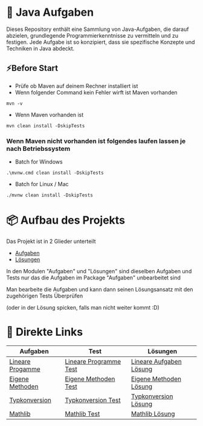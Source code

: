 
# 🚀 Java Aufgaben
Dieses Repository enthält eine Sammlung von Java-Aufgaben, die darauf abzielen, grundlegende Programmierkenntnisse zu vermitteln und zu festigen. Jede Aufgabe ist so konzipiert, dass sie spezifische Konzepte und Techniken in Java abdeckt.

## ⚡Before Start
* Prüfe ob Maven auf deinem Rechner installiert ist
* Wenn folgender Command kein Fehler wirft ist Maven vorhanden
```shell
mvn -v
```
* Wenn Maven vorhanden ist
```shell
mvn clean install -DskipTests
```
### Wenn Maven nicht vorhanden ist folgendes laufen lassen je nach Betriebssystem
* Batch for Windows
```shell
.\mvnw.cmd clean install -DskipTests
```
* Batch for Linux / Mac
```shell
./mvnw clean install -DskipTests
```

# 📦 Aufbau des Projekts

Das Projekt ist in 2 Glieder unterteilt

* [Aufgaben](Aufgaben)
* [Lösungen](Loesungen)

In den Modulen "Aufgaben" und "Lösungen" sind dieselben Aufgaben und Tests nur das die Aufgaben im Package "Aufgaben" unbearbeitet sind

Man bearbeite die Aufgaben und kann dann seinen Lösungsansatz mit den zugehörigen Tests Überprüfen

(oder in der Lösung spicken, falls man nicht weiter kommt :D)

# 📝 Direkte Links
| Aufgaben                                                                                              | Test                                                                                                            | Lösungen                                                                                                      |
|-------------------------------------------------------------------------------------------------------|-----------------------------------------------------------------------------------------------------------------|---------------------------------------------------------------------------------------------------------------|
| [Lineare Progamme](Aufgaben/src/main/java/de/a/fundamentals/a/lineareProgramme/LineareProgramme.java) | [Lineare Programme Test](Aufgaben/src/test/java/de/a/fundamentals/a/lineareProgramme/LineareProgrammeTest.java) | [Lineare Aufgaben Lösung](Loesungen/src/main/java/de/a/fundamentals/a/lineareProgramme/LineareProgramme.java) |```markdown
| [Eigene Methoden](Aufgaben/src/main/java/de/a/fundamentals/b/eigeneMethoden/EigeneMethoden.java)      | [Eigene Methoden Test](Aufgaben/src/test/java/de/a/fundamentals/b/eigeneMethoden/EigeneMethodenTest.java)       | [Eigene Methoden Lösung](Loesungen/src/main/java/de/a/fundamentals/b/eigeneMethoden/EigeneMethoden.java)      |
| [Typkonversion](Aufgaben/src/main/java/de/a/fundamentals/c/typkonversionen/Typkonversion.java)        | [Typkonversion Test](Aufgaben/src/test/java/de/a/fundamentals/c/typkonversionen/TypkonversionTest.java)         | [Typkonversion Lösung](Loesungen/src/main/java/de/a/fundamentals/c/typkonversionen/Typkonversion.java)        |
| [Mathlib](Aufgaben/src/main/java/de/a/fundamentals/d/mathlib/Mathlib.java)                            | [Mathlib Test](Aufgaben/src/test/java/de/a/fundamentals/d/mathlib/MathlibTest.java)                             | [Mathlib Lösung](Loesungen/src/main/java/de/a/fundamentals/d/mathlib/Mathlib.java)                            |

